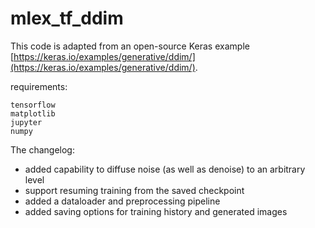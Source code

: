 # mlex_tf_ddim
This code is adapted from an open-source Keras example [https://keras.io/examples/generative/ddim/](https://keras.io/examples/generative/ddim/). 


requirements:  
```
tensorflow	     
matplotlib 
jupyter
numpy  
```

The changelog:

- added capability to diffuse noise (as well as denoise) to an arbitrary level
- support resuming training from the saved checkpoint 
- added a dataloader and preprocessing pipeline 
- added saving options for training history and generated images